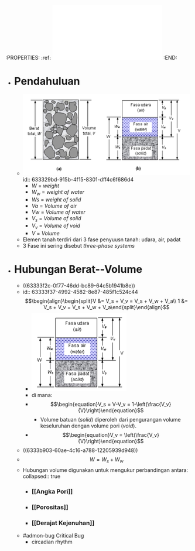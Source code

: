 :PROPERTIES:
:ref: ![Bab2 2.1 2.2 2.3.pdf](../assets/Bab2_2.1_2.2_2.3_1664350823392_0.pdf)
:END:

- # Pendahuluan
	- ![2.1](../assets/image_1664300534906_0.png)
	  id:: 633329bd-915b-4f15-8301-dff4c6f686d4
		- $W$ =  *weight*
		- $W_w$ = *weight of water*
		- $Ws$ = *weight of solid*
		- $Va$ = *Volume of air*
		- $Vw$ = *Volume of water*
		- $V_s$ = *Volume of solid*
		- $V_v$ = *Volume of void*
		- $V$ = *Volume*
	- Elemen tanah terdiri dari 3 fase penyuusn tanah: udara, air, padat
	- 3 Fase ini sering disebut *three-phase systems*
- # Hubungan Berat--Volume
	- ((63333f2c-0f77-46dd-bc89-64c5b1941b8e))
	- id:: 63333f37-4992-4582-8e87-485f1c524c44
	  $$\begin{align}\begin{split}V &= V_s + V_v = V_s + V_w + V_a\\
	  1 &= V_s + V_v = V_s + V_w + V_a\end{split}\end{align}$$
		- ![image.png](../assets/image_1664333817269_0.png)
		- di mana:
		- $$\begin{equation}V_s = V-V_v = 1-\left(\frac{V_v}{V}\right)\end{equation}$$
			- Volume batuan (*solid*) diperoleh dari pengurangan volume keseluruhan dengan volume pori (*void*).
		- $$\begin{equation}V_v = \left(\frac{V_v}{V}\right)\end{equation}$$
	- ((6333b903-60ae-4c16-a788-12205939d948))
	- $$\begin{equation}W = W_s + W_w\end{equation}$$
	- Hubungan volume digunakan untuk mengukur perbandingan antara:
	  collapsed:: true
		- ### [[Angka Pori]]
		- ### [[Porositas]]
		- ### [[Derajat Kejenuhan]]
	- #admon-bug Critical Bug
		- circadian rhythm